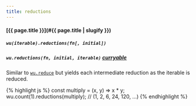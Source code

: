 ```yaml
---
title: reductions
---
```

#### [{{ page.title }}](#{{ page.title | slugify }})
##### `wu(iterable).reductions(fn[, initial])`
##### `wu.reductions(fn, initial, iterable)` *[curryable](#curryable)*

Similar to [`wu.reduce`](#reduce) but yields each intermediate reduction as the
iterable is reduced.

{% highlight js %}
const multiply = (x, y) => x * y;
wu.count(1).reductions(multiply);
// (1, 2, 6, 24, 120, ...)
{% endhighlight %}
